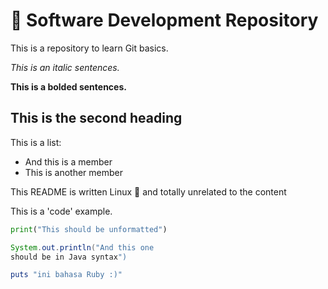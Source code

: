 # :pencil: Software Development Repository

This is a repository to learn Git
basics. 

_This is an italic sentences._

**This is a bolded sentences.**

## This is the second heading ##

This is a list:
- And this is a member
- This is another member

This README is written Linux
:penguin: and totally unrelated to
the content

This is a 'code' example.

```python
print("This should be unformatted")
```

```java
System.out.println("And this one
should be in Java syntax")
```

```Ruby
puts "ini bahasa Ruby :)"
```
